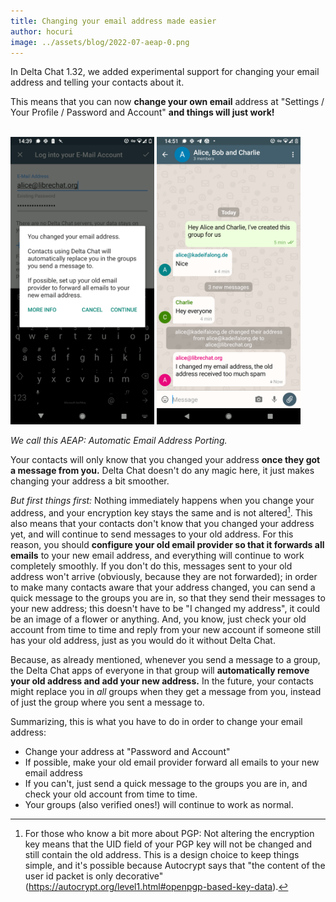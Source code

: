 ```yaml
---
title: Changing your email address made easier 
author: hocuri
image: ../assets/blog/2022-07-aeap-0.png
---
```


In Delta Chat 1.32, we added experimental support for changing your email address 
and telling your contacts about it.

This means that you can now **change your own email** address at "Settings / Your Profile / Password and Account"
**and things will just work!** <br>&nbsp;

<img src="../assets/blog/2022-07-aeap-1.png" style="width:230px;" alt="" />
<img src="../assets/blog/2022-07-aeap-2.png" style="width:230px;" alt="" />

_We call this AEAP: Automatic Email Address Porting._

Your contacts will only know that you changed your address **once they got a message from you.** Delta Chat doesn't do any magic here, it just makes changing your address a bit smoother.

_But first things first:_ Nothing immediately happens when you change your address, and your encryption key stays the same and is not altered[^1]. This also means that your contacts don't know that you changed your address yet, and will continue to send messages to your old address. For this reason, you should **configure your old email provider so that it forwards all emails** to your new email address, and everything will continue to work completely smoothly. If you don't do this, messages sent to your old address won't arrive (obviously, because they are not forwarded); in order to make many contacts aware that your address changed, you can send a quick message to the groups you are in, so that they send their messages to your new address; this doesn't have to be "I changed my address", it could be an image of a flower or anything. And, you know, just check your old account from time to time and reply from your new account if someone still has your old address, just as you would do it without Delta Chat.

Because, as already mentioned, whenever you send a message to a group, the Delta Chat apps of everyone in that group will **automatically remove your old address and add your new address.** In the future, your contacts might replace you in _all_ groups when they get a message from you, instead of just the group where you sent a message to.

Summarizing, this is what you have to do in order to change your email address:

- Change your address at "Password and Account"
- If possible, make your old email provider forward all emails to your new email address
- If you can't, just send a quick message to the groups you are in, and check your old account from time to time.
- Your groups (also verified ones!) will continue to work as normal.

[^1]: For those who know a bit more about PGP: Not altering the encryption key means that the UID field of your PGP key will not be changed and still contain the old address.  This is a design choice to keep things simple, and it's possible because Autocrypt says that "the content of the user id packet is only decorative" (<https://autocrypt.org/level1.html#openpgp-based-key-data>).
